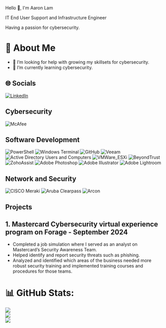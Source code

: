 Hello 👋, I'm Aaron Lam

IT End User Support and Infrastructure Engineer

Having a passion for cybersecurity.

# 💫 About Me
- 🤝 I’m looking for help with growing my skillsets for cybersecurity.
- 🌱 I’m currently learning cybersecurity.

## 🌐 Socials
[![LinkedIn](https://img.shields.io/badge/LinkedIn-%230077B5.svg?logo=linkedin&logoColor=white)](https://linkedin.com/in/aaronlam443/) 

## Cybersecurity
![McAfee](https://img.shields.io/badge/McAfee-C01818?style=for-the-badge&logo=mcafee&logoColor=white) 

## Software Development
![PowerShell](https://img.shields.io/badge/PowerShell-%235391FE.svg?style=for-the-badge&logo=powershell&logoColor=white) ![Windows Terminal](https://img.shields.io/badge/Windows%20Terminal-%234D4D4D.svg?style=for-the-badge&logo=windows-terminal&logoColor=white) ![GitHub](https://img.shields.io/badge/github-%23121011.svg?style=for-the-badge&logo=github&logoColor=white) ![Veeam](https://img.shields.io/badge/Veeam-00B336?style=for-the-badge&logo=veeam&logoColor=white) ![Active Directory Users and Computers](https://img.shields.io/badge/Windows_Active_Directory-80B3FF.svg?style=for-the-badge&logo=windows-active-directory-users-and-computers&logoColor=white) ![VMWare_ESXi](https://img.shields.io/badge/VMWare-ESXi-607078.svg?style=for-the-badge&logo=vmware&logoColor=white) ![BeyondTrust](https://img.shields.io/badge/BeyondTrust-F26822?style=for-the-badge&logo=beyondtrust&logoColor=white) ![ZohoAssist](https://img.shields.io/badge/ZohoAssist-E42527.svg?style=for-the-badge&logo=zoho&logoColor=white) ![Adobe Photoshop](https://img.shields.io/badge/Adobe_Photoshop-31A8FF.svg?style=for-the-badge&logo=adobephotoshop&logoColor=white) ![Adobe Illustrator](https://img.shields.io/badge/Adobe_Illustrator-FF9A00.svg?style=for-the-badge&logo=adobeillustrator&logoColor=white) ![Adobe Lightroom](https://img.shields.io/badge/Adobe_Lightroom-31A8FF.svg?style=for-the-badge&logo=adobelightroom&logoColor=white)

## Network and Security
![CISCO Meraki](https://img.shields.io/badge/CISCO_Meraki-1BA0D7?style=for-the-badge&logo=cisco&logoColor=white) ![Aruba Clearpass](https://img.shields.io/badge/ARUBA_Clearpass-3D5463?style=for-the-badge&logo=aruba&logoColor=white) ![Arcon](https://img.shields.io/badge/Arcon_PAM-C01818.svg?style=for-the-badge&logo=arcon&logoColor=white)

## Projects
## 1. Mastercard Cybersecurity virtual experience program on Forage - September 2024
- Completed a job simulation where I served as an analyst on Mastercard’s Security Awareness Team.
- Helped identify and report security threats such as phishing.
- Analyzed and identified which areas of the business needed more robust security training and implemented training courses and procedures for those teams.

# 📊 GitHub Stats:
![](https://github-readme-stats.vercel.app/api?username=aaronlam443&theme=calm&hide_border=false&include_all_commits=false&count_private=false)<br/>
![](https://github-readme-streak-stats.herokuapp.com/?user=aaronlam443&theme=calm&hide_border=false)<br/>
![](https://github-readme-stats.vercel.app/api/top-langs/?username=aaronlam443&theme=calm&hide_border=false&include_all_commits=false&count_private=false&layout=compact)
